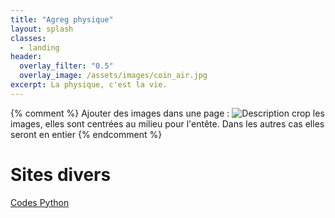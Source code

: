 ```yaml
---
title: "Agreg physique"
layout: splash
classes:
  - landing
header:
  overlay_filter: "0.5"
  overlay_image: /assets/images/coin_air.jpg
excerpt: La physique, c'est la vie.
---
```

{% comment %}
Ajouter des images dans une page :
![Description](/assets/images/le_nom.jpg)
crop les images, elles sont centrées au milieu pour l'entête. Dans les autres cas elles seront en entier
{% endcomment %}

# Sites divers

[Codes Python](https://www.sci-phy.org/agreg)

